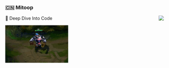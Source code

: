 ### 🇨🇳 Mitoop
<img align="right" src="https://github-readme-stats.vercel.app/api?username=mitoop&show_icons=true&icon_color=0366d6&text_color=24292e&bg_color=ffffff&hide_title=true" />

🚩 Deep Dive Into Code

<img src="https://raw.githubusercontent.com/mitoop/mitoop/master/mou.gif" width="200px"/>

